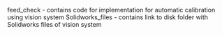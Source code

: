  feed_check - contains code for implementation for automatic calibration using vision system
 Solidworks_files - contains link to disk folder with Solidworks files of vision system
 
 
